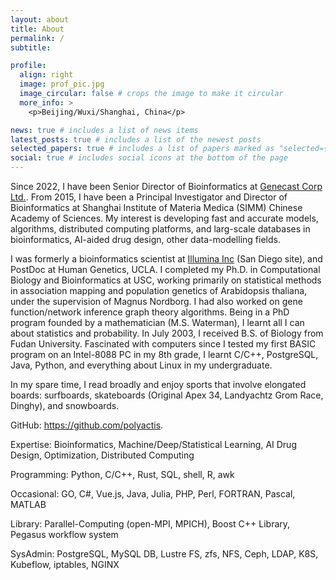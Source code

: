 ```yaml
---
layout: about
title: About
permalink: /
subtitle: 

profile:
  align: right
  image: prof_pic.jpg
  image_circular: false # crops the image to make it circular
  more_info: >
    <p>Beijing/Wuxi/Shanghai, China</p>

news: true # includes a list of news items
latest_posts: true # includes a list of the newest posts
selected_papers: true # includes a list of papers marked as "selected={true}"
social: true # includes social icons at the bottom of the page
---
```


Since 2022, I have been Senior Director of Bioinformatics at [Genecast Corp Ltd.](http://www.genecast.com.cn/). From 2015, I have been a Principal Investigator and Director of Bioinformatics at Shanghai Institute of Materia Medica (SIMM) Chinese Academy of Sciences. My interest is developing fast and accurate models, algorithms, distributed computing platforms, and larg-scale databases in bioinformatics, AI-aided drug design, other data-modelling fields.

I was formerly a bioinformatics scientist at [Illumina Inc](http://www.illumina.com/) (San Diego site), and PostDoc at Human Genetics, UCLA. I completed my Ph.D. in Computational Biology and Bioinformatics at USC, working primarily on statistical methods in association mapping and population genetics of Arabidopsis thaliana, under the supervision of Magnus Nordborg. I had also worked on gene function/network inference graph theory algorithms. Being in a PhD program founded by a mathematician (M.S. Waterman), I learnt all I can about statistics and probability. In July 2003, I received B.S. of Biology from Fudan University. Fascinated with computers since I tested my first BASIC program on an Intel-8088 PC in my 8th grade, I learnt C/C++, PostgreSQL, Java, Python, and everything about Linux in my undergraduate.

In my spare time, I read broadly and enjoy sports that involve elongated boards: surfboards, skateboards (Original Apex 34, Landyachtz Grom Race, Dinghy), and snowboards.


GitHub: https://github.com/polyactis.

Expertise: Bioinformatics, Machine/Deep/Statistical Learning, AI Drug Design, Optimization, Distributed Computing

Programming: Python, C/C++, Rust, SQL, shell, R, awk

Occasional: GO, C#, Vue.js, Java, Julia, PHP, Perl, FORTRAN, Pascal, MATLAB

Library: Parallel-Computing (open-MPI, MPICH), Boost C++ Library, Pegasus workflow system

SysAdmin: PostgreSQL, MySQL DB, Lustre FS, zfs, NFS, Ceph, LDAP, K8S, Kubeflow, iptables, NGINX
